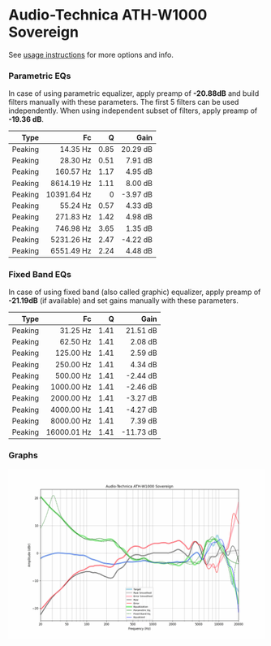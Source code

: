 # Audio-Technica ATH-W1000 Sovereign
See [usage instructions](https://github.com/jaakkopasanen/AutoEq#usage) for more options and info.

### Parametric EQs
In case of using parametric equalizer, apply preamp of **-20.88dB** and build filters manually
with these parameters. The first 5 filters can be used independently.
When using independent subset of filters, apply preamp of **-19.36 dB**.

| Type    | Fc          |    Q | Gain     |
|--------:|------------:|-----:|---------:|
| Peaking | 14.35 Hz    | 0.85 | 20.29 dB |
| Peaking | 28.30 Hz    | 0.51 | 7.91 dB  |
| Peaking | 160.57 Hz   | 1.17 | 4.95 dB  |
| Peaking | 8614.19 Hz  | 1.11 | 8.00 dB  |
| Peaking | 10391.64 Hz | 0    | -3.97 dB |
| Peaking | 55.24 Hz    | 0.57 | 4.33 dB  |
| Peaking | 271.83 Hz   | 1.42 | 4.98 dB  |
| Peaking | 746.98 Hz   | 3.65 | 1.35 dB  |
| Peaking | 5231.26 Hz  | 2.47 | -4.22 dB |
| Peaking | 6551.49 Hz  | 2.24 | 4.48 dB  |

### Fixed Band EQs
In case of using fixed band (also called graphic) equalizer, apply preamp of **-21.19dB**
(if available) and set gains manually with these parameters.

| Type    | Fc          |    Q | Gain      |
|--------:|------------:|-----:|----------:|
| Peaking | 31.25 Hz    | 1.41 | 21.51 dB  |
| Peaking | 62.50 Hz    | 1.41 | 2.08 dB   |
| Peaking | 125.00 Hz   | 1.41 | 2.59 dB   |
| Peaking | 250.00 Hz   | 1.41 | 4.34 dB   |
| Peaking | 500.00 Hz   | 1.41 | -2.44 dB  |
| Peaking | 1000.00 Hz  | 1.41 | -2.46 dB  |
| Peaking | 2000.00 Hz  | 1.41 | -3.27 dB  |
| Peaking | 4000.00 Hz  | 1.41 | -4.27 dB  |
| Peaking | 8000.00 Hz  | 1.41 | 7.39 dB   |
| Peaking | 16000.01 Hz | 1.41 | -11.73 dB |

### Graphs
![](./Audio-Technica%20ATH-W1000%20Sovereign.png)